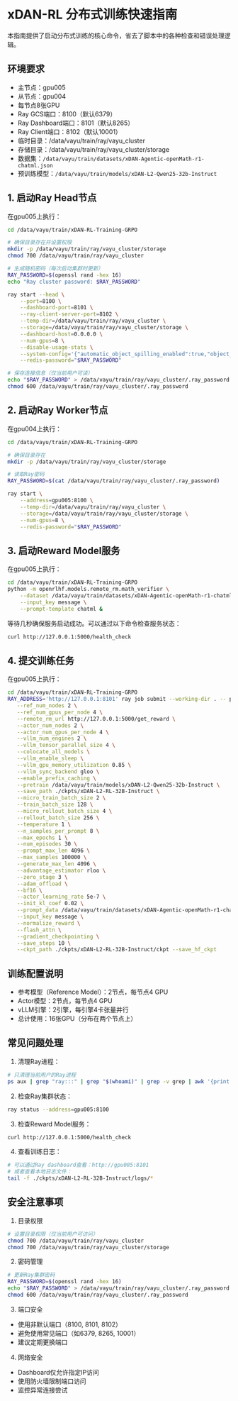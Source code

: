 # xDAN-RL 分布式训练快速指南

本指南提供了启动分布式训练的核心命令，省去了脚本中的各种检查和错误处理逻辑。

## 环境要求

- 主节点：gpu005
- 从节点：gpu004
- 每节点8张GPU
- Ray GCS端口：8100（默认6379）
- Ray Dashboard端口：8101（默认8265）
- Ray Client端口：8102（默认10001）
- 临时目录：/data/vayu/train/ray/vayu_cluster
- 存储目录：/data/vayu/train/ray/vayu_cluster/storage
- 数据集：`/data/vayu/train/datasets/xDAN-Agentic-openMath-r1-chatml.json`
- 预训练模型：`/data/vayu/train/models/xDAN-L2-Qwen25-32b-Instruct`

## 1. 启动Ray Head节点

在gpu005上执行：

```bash
cd /data/vayu/train/xDAN-RL-Training-GRPO

# 确保目录存在并设置权限
mkdir -p /data/vayu/train/ray/vayu_cluster/storage
chmod 700 /data/vayu/train/ray/vayu_cluster

# 生成随机密码（每次启动集群时更新）
RAY_PASSWORD=$(openssl rand -hex 16)
echo "Ray cluster password: $RAY_PASSWORD"

ray start --head \
    --port=8100 \
    --dashboard-port=8101 \
    --ray-client-server-port=8102 \
    --temp-dir=/data/vayu/train/ray/vayu_cluster \
    --storage=/data/vayu/train/ray/vayu_cluster/storage \
    --dashboard-host=0.0.0.0 \
    --num-gpus=8 \
    --disable-usage-stats \
    --system-config='{"automatic_object_spilling_enabled":true,"object_spilling_config":{"type":"filesystem","params":{"directory_path":"/data/vayu/train/ray/vayu_cluster/spill"}}}' \
    --redis-password="$RAY_PASSWORD"

# 保存连接信息（仅当前用户可读）
echo "$RAY_PASSWORD" > /data/vayu/train/ray/vayu_cluster/.ray_password
chmod 600 /data/vayu/train/ray/vayu_cluster/.ray_password
```

## 2. 启动Ray Worker节点

在gpu004上执行：

```bash
cd /data/vayu/train/xDAN-RL-Training-GRPO

# 确保目录存在
mkdir -p /data/vayu/train/ray/vayu_cluster/storage

# 读取Ray密码
RAY_PASSWORD=$(cat /data/vayu/train/ray/vayu_cluster/.ray_password)

ray start \
    --address=gpu005:8100 \
    --temp-dir=/data/vayu/train/ray/vayu_cluster \
    --storage=/data/vayu/train/ray/vayu_cluster/storage \
    --num-gpus=8 \
    --redis-password="$RAY_PASSWORD"
```

## 3. 启动Reward Model服务

在gpu005上执行：

```bash
cd /data/vayu/train/xDAN-RL-Training-GRPO
python -m openrlhf.models.remote_rm.math_verifier \
    --dataset /data/vayu/train/datasets/xDAN-Agentic-openMath-r1-chatml.json \
    --input_key message \
    --prompt-template chatml &
```

等待几秒确保服务启动成功。可以通过以下命令检查服务状态：
```bash
curl http://127.0.0.1:5000/health_check
```

## 4. 提交训练任务

在gpu005上执行：

```bash
cd /data/vayu/train/xDAN-RL-Training-GRPO
RAY_ADDRESS='http://127.0.0.1:8101' ray job submit --working-dir . -- python3 -m openrlhf.cli.train_ppo_ray \
   --ref_num_nodes 2 \
   --ref_num_gpus_per_node 4 \
   --remote_rm_url http://127.0.0.1:5000/get_reward \
   --actor_num_nodes 2 \
   --actor_num_gpus_per_node 4 \
   --vllm_num_engines 2 \
   --vllm_tensor_parallel_size 4 \
   --colocate_all_models \
   --vllm_enable_sleep \
   --vllm_gpu_memory_utilization 0.85 \
   --vllm_sync_backend gloo \
   --enable_prefix_caching \
   --pretrain /data/vayu/train/models/xDAN-L2-Qwen25-32b-Instruct \
   --save_path ./ckpts/xDAN-L2-RL-32B-Instruct \
   --micro_train_batch_size 2 \
   --train_batch_size 128 \
   --micro_rollout_batch_size 4 \
   --rollout_batch_size 256 \
   --temperature 1 \
   --n_samples_per_prompt 8 \
   --max_epochs 1 \
   --num_episodes 30 \
   --prompt_max_len 4096 \
   --max_samples 100000 \
   --generate_max_len 4096 \
   --advantage_estimator rloo \
   --zero_stage 3 \
   --adam_offload \
   --bf16 \
   --actor_learning_rate 5e-7 \
   --init_kl_coef 0.02 \
   --prompt_data /data/vayu/train/datasets/xDAN-Agentic-openMath-r1-chatml.json \
   --input_key message \
   --normalize_reward \
   --flash_attn \
   --gradient_checkpointing \
   --save_steps 10 \
   --ckpt_path ./ckpts/xDAN-L2-RL-32B-Instruct/ckpt --save_hf_ckpt
```

## 训练配置说明

- 参考模型（Reference Model）：2节点，每节点4 GPU
- Actor模型：2节点，每节点4 GPU
- vLLM引擎：2引擎，每引擎4卡张量并行
- 总计使用：16张GPU（分布在两个节点上）

## 常见问题处理

1. 清理Ray进程：
```bash
# 只清理当前用户的Ray进程
ps aux | grep "ray:::" | grep "$(whoami)" | grep -v grep | awk '{print $2}' | xargs -r kill -9
```

2. 检查Ray集群状态：
```bash
ray status --address=gpu005:8100
```

3. 检查Reward Model服务：
```bash
curl http://127.0.0.1:5000/health_check
```

4. 查看训练日志：
```bash
# 可以通过Ray dashboard查看：http://gpu005:8101
# 或者查看本地日志文件：
tail -f ./ckpts/xDAN-L2-RL-32B-Instruct/logs/*
```

## 安全注意事项

1. 目录权限
```bash
# 设置目录权限（仅当前用户可访问）
chmod 700 /data/vayu/train/ray/vayu_cluster
chmod 700 /data/vayu/train/ray/vayu_cluster/storage
```

2. 密码管理
```bash
# 更新Ray集群密码
RAY_PASSWORD=$(openssl rand -hex 16)
echo "$RAY_PASSWORD" > /data/vayu/train/ray/vayu_cluster/.ray_password
chmod 600 /data/vayu/train/ray/vayu_cluster/.ray_password
```

3. 端口安全
- 使用非默认端口（8100, 8101, 8102）
- 避免使用常见端口（如6379, 8265, 10001）
- 建议定期更换端口

4. 网络安全
- Dashboard仅允许指定IP访问
- 使用防火墙限制端口访问
- 监控异常连接尝试
